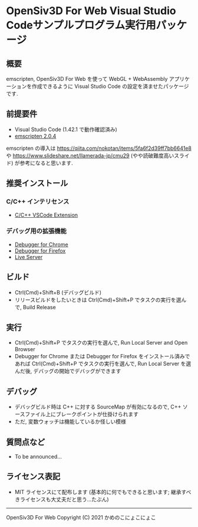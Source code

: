 # OpenSiv3D For Web  Visual Studio Codeサンプルプログラム実行用パッケージ

## 概要

emscripten, OpenSiv3D For Web を使って WebGL + WebAssembly アプリケーションを作成できるように
Visual Studio Code の設定を済ませたパッケージです.

## 前提要件

- Visual Studio Code (1.42.1 で動作確認済み)
- [emscripten 2.0.4](https://emscripten.org)

emscripten の導入は <https://qiita.com/nokotan/items/5fa6f2d39ff7bb6641e8> や
<https://www.slideshare.net/llamerada-jp/cmu29> (やや読破難度高いスライド) が参考になると思います.

## 推奨インストール

### C/C++ インテリセンス

- [C/C++ VSCode Extension](https://marketplace.visualstudio.com/items?itemName=ms-vscode.cpptools)

### デバッグ用の拡張機能

- [Debugger for Chrome](https://marketplace.visualstudio.com/items?itemName=msjsdiag.debugger-for-chrome)
- [Debugger for Firefox](https://marketplace.visualstudio.com/items?itemName=firefox-devtools.vscode-firefox-debug)
- [Live Server](https://marketplace.visualstudio.com/items?itemName=ritwickdey.LiveServer)

## ビルド

- Ctrl(Cmd)+Shift+B (デバッグビルド)
- リリースビルドをしたいときは Ctrl(Cmd)+Shift+P でタスクの実行を選んで, Build Release

## 実行

- Ctrl(Cmd)+Shift+P でタスクの実行を選んで, Run Local Server and Open Browser
- Debugger for Chrome または Debugger for Firefox をインストール済みであれば Ctrl(Cmd)+Shift+P でタスクの実行を選んで, Run Local Server を選んだ後, デバッグの開始でデバッグができます

## デバッグ

- デバッグビルド時は C++ に対する SourceMap が有効になるので, C++ ソースファイル上にブレークポイントが仕掛けられます
- ただ, 変数ウォッチは機能しているか怪しい模様

## 質問点など

- To be announced...

## ライセンス表記

- MIT ライセンスにて配布します (基本的に何でもできると思います; 継承すべきライセンスも大丈夫だと思う...たぶん)

- - -

OpenSiv3D For Web  Copyright (C) 2021 かめのこにょこにょこ
